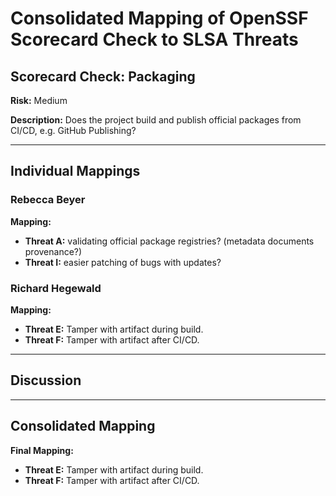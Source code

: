 # Consolidated Mapping of OpenSSF Scorecard Check to SLSA Threats

## Scorecard Check: Packaging

**Risk:** Medium

**Description:** Does the project build and publish official packages from CI/CD, e.g. GitHub Publishing?

---

## Individual Mappings

### Rebecca Beyer

**Mapping:**

- **Threat A:** validating official package registries? (metadata documents provenance?)
- **Threat I:** easier patching of bugs with updates?

### Richard Hegewald

**Mapping:**

- **Threat E:** Tamper with artifact during build.
- **Threat F:** Tamper with artifact after CI/CD.

---

## Discussion

---

## Consolidated Mapping

**Final Mapping:**

- **Threat E:** Tamper with artifact during build.
- **Threat F:** Tamper with artifact after CI/CD.
